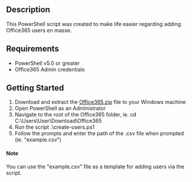 ## Description
This PowerShell script was created to make life easier regarding adding Office365 users en masse.

## Requirements
* PowerShell v5.0 or greater
* Office365 Admin credentials

## Getting Started
1. Download and extract the [Office365.zip](https://github.com/atechnextdoor/PowerShell-Scripts/archive/master.zip) file to your Windows machine
2. Open PowerShell as an Administrator
3. Navigate to the root of the Office365 folder, ie. cd C:\Users\User\Download\Office365
4. Run the script .\create-users.ps1
5. Follow the prompts and enter the path of the .csv file when prompted (ie. "example.csv")

#### Note
You can use the "example.csv" file as a template for adding users via the script.

